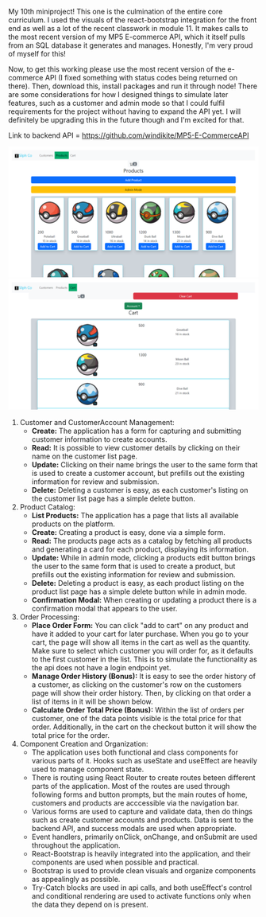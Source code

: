 My 10th miniproject! This one is the culmination of the entire core curriculum. I used the visuals of the react-bootstrap integration for the front end as well as a lot of the recent classwork in module 11. It makes calls to the most recent version of my MP5 E-commerce API, which it itself pulls from an SQL database it generates and manages. Honestly, I'm very proud of myself for this!  

Now, to get this working please use the most recent version of the e-commerce API (I fixed something with status codes being returned on there). Then, download this, install packages and run it through node! There are some considerations for how I designed things to simulate later features, such as a customer and admin mode so that I could fulfil requirements for the project without having to expand the API yet. I will definitely be upgrading this in the future though and I'm excited for that. 

Link to backend API = https://github.com/windikite/MP5-E-CommerceAPI

![website preview](https://raw.githubusercontent.com/Windikite/MP10-E-Commerce/master/public/webPreviewProducts.png)
![website preview](https://raw.githubusercontent.com/Windikite/MP10-E-Commerce/master/public/webPreviewCart.png)

1. Customer and CustomerAccount Management: 
    - **Create:** The application has a form for capturing and submitting customer information to create accounts.  
    - **Read:** It is possible to view customer details by clicking on their name on the customer list page.  
    - **Update:** Clicking on their name brings the user to the same form that is used to create a customer account, but prefills out the existing information for review and submission.   
    - **Delete:** Deleting a customer is easy, as each customer's listing on the customer list page has a simple delete button.  
2. Product Catalog: 
    - **List Products:** The application has a page that lists all available products on the platform. 
    - **Create:** Creating a product is easy, done via a simple form.  
    - **Read:** The products page acts as a catalog by fetching all products and generating a card for each product, displaying its information.  
    - **Update:** While in admin mode, clicking a products edit button brings the user to the same form that is used to create a product, but prefills out the existing information for review and submission.   
    - **Delete:** Deleting a product is easy, as each product listing on the product list page has a simple delete button while in admin mode.
    - **Confirmation Modal:** When creating or updating a product there is a confirmation modal that appears to the user.
3. Order Processing: 
    - **Place Order Form:** You can click "add to cart" on any product and have it added to your cart for later purchase. When you go to your cart, the page will show all items in the cart as well as the quantity. Make sure to select which customer you will order for, as it defaults to the first customer in the list. This is to simulate the functionality as the api does not have a login endpoint yet. 
    - **Manage Order History (Bonus):** It is easy to see the order history of a customer, as clicking on the customer's row on the customers page will show their order history. Then, by clicking on that order a list of items in it will be shown below. 
    - **Calculate Order Total Price (Bonus):** Within the list of orders per customer, one of the data points visible is the total price for that order. Additionally, in the cart on the checkout button it will show the total price for the order.
4. Component Creation and Organization: 
    - The application uses both functional and class components for various parts of it. Hooks such as useState and useEffect are heavily used to manage component state.  
    - There is routing using React Router to create routes beteen different parts of the application. Most of the routes are used through following forms and button prompts, but the main routes of home, customers and products are acccessible via the navigation bar.  
    - Various forms are used to capture and validate data, then do things such as create customer accounts and products. Data is sent to the backend API, and success modals are used when appropriate.  
    - Event handlers, primarily onClick, onChange, and onSubmit are used throughout the application.  
    - React-Bootstrap is heavily integrated into the application, and their components are used when possible and practical.  
    - Bootstrap is used to provide clean visuals and organize components as appealingly as possible.  
    - Try-Catch blocks are used in api calls, and both useEffect's control and conditional rendering are used to activate functions only when the data they depend on is present.
